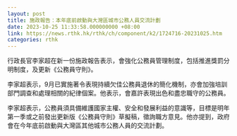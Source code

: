```yaml
---
layout: post
title: 施政報告：本年底前啟動與大灣區城市公務人員交流計劃
date: 2023-10-25 11:33:58.000000000 +08:00
link: https://news.rthk.hk/rthk/ch/component/k2/1724716-20231025.htm
categories: rthk
---
```


行政長官李家超在新一份施政報告表示，會強化公務員管理制度，包括推進獎罰分明制度，及更新《公務員守則》。

李家超表示，9月已實施著令表現持續欠佳公務員退休的簡化機制，亦會加強培訓部門調查和處理相關的紀律個案。他表示，會嘉許表現出色和盡忠職守的公務員。

李家超表示，公務員須具備維護國家主權、安全和發展利益的意識等，目標是明年第一季或之前發出更新版《公務員守則》草擬稿，徵詢職方意見。他亦提到，政府會在今年底前啟動與大灣區其他城市公務人員的交流計劃。
